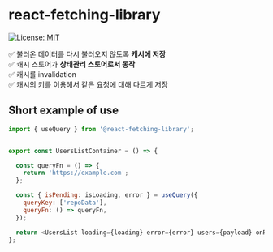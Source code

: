 # react-fetching-library

[![License: MIT](https://img.shields.io/badge/License-MIT-yellow.svg)](https://opensource.org/licenses/MIT)

✅ 불러온 데이터를 다시 불러오지 않도록 **캐시에 저장** <br/>
✅ 캐시 스토어가 **상태관리 스토어로서 동작** <br/>
✅ 캐시를 invalidation <br/>
✅ 캐시의 키를 이용해서 같은 요청에 대해 다르게 저장 <br/>

## Short example of use

```js
import { useQuery } from '@react-fetching-library';


export const UsersListContainer = () => {

  const queryFn = () => {
    return 'https://example.com';
  };

  const { isPending: isLoading, error } = useQuery({
    queryKey: ['repoData'],
    queryFn: () => queryFn,
  });

  return <UsersList loading={loading} error={error} users={payload} onReload={query} />;
};
```

